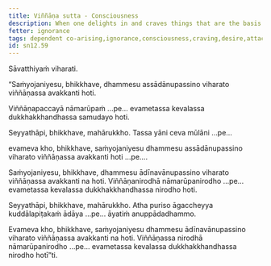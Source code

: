 ```yaml
---
title: Viññāṇa sutta - Consciousness
description: When one delights in and craves things that are the basis for fetters, there is a descent of consciousness.
fetter: ignorance
tags: dependent co-arising,ignorance,consciousness,craving,desire,attachment,sn,sn12-21
id: sn12.59
---
```


Sāvatthiyaṁ viharati.

“Saṁyojaniyesu, bhikkhave, dhammesu assādānupassino viharato viññāṇassa avakkanti hoti.

Viññāṇapaccayā nāmarūpaṁ …pe… evametassa kevalassa dukkhakkhandhassa samudayo hoti.

Seyyathāpi, bhikkhave, mahārukkho. Tassa yāni ceva mūlāni …pe…

evameva kho, bhikkhave, saṁyojaniyesu dhammesu assādānupassino viharato viññāṇassa avakkanti hoti …pe….

Saṁyojaniyesu, bhikkhave, dhammesu ādīnavānupassino viharato viññāṇassa avakkanti na hoti. Viññāṇanirodhā nāmarūpanirodho …pe… evametassa kevalassa dukkhakkhandhassa nirodho hoti.

Seyyathāpi, bhikkhave, mahārukkho. Atha puriso āgaccheyya kuddālapiṭakaṁ ādāya …pe… āyatiṁ anuppādadhammo.

Evameva kho, bhikkhave, saṁyojaniyesu dhammesu ādīnavānupassino viharato viññāṇassa avakkanti na hoti. Viññāṇassa nirodhā nāmarūpanirodho …pe… evametassa kevalassa dukkhakkhandhassa nirodho hotī”ti.